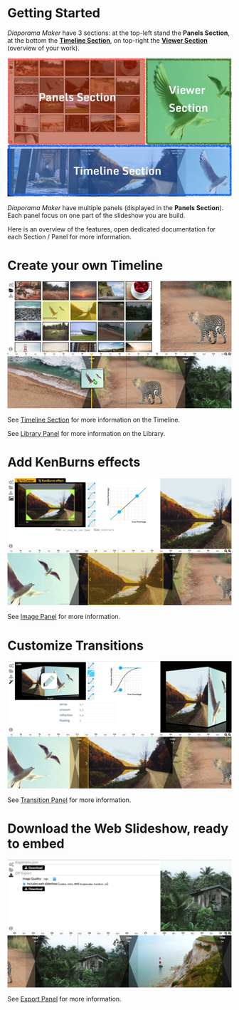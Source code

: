 # Getting Started

*Diaporama Maker* have 3 sections: at the top-left stand the **Panels Section**, at the bottom the [**Timeline Section**](timeline.md), on top-right the [**Viewer Section**](viewer.md) (overview of your work).

![](imgs/sections.jpg)

*Diaporama Maker* have multiple panels (displayed in the **Panels Section**). Each panel focus on one part of the slideshow you are build.

Here is an overview of the features,
open dedicated documentation for each Section / Panel for more information.


Create your own Timeline
========================

![](imgs/overview/1.jpg)

See [Timeline Section](timeline.md) for more information on the Timeline.

See [Library Panel](library.md) for more information on the Library.

Add KenBurns effects
====================

![](imgs/overview/2.jpg)

See [Image Panel](image.md) for more information.


Customize Transitions
=====================

![](imgs/overview/3.jpg)


See [Transition Panel](transition.md) for more information.

Download the Web Slideshow, ready to embed
==========================================

![](imgs/overview/4.jpg)


See [Export Panel](export.md) for more information.
